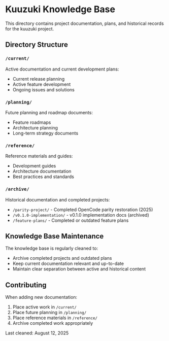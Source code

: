 # Kuuzuki Knowledge Base

This directory contains project documentation, plans, and historical records for the kuuzuki project.

## Directory Structure

### `/current/`
Active documentation and current development plans:
- Current release planning
- Active feature development
- Ongoing issues and solutions

### `/planning/`
Future planning and roadmap documents:
- Feature roadmaps
- Architecture planning
- Long-term strategy documents

### `/reference/`
Reference materials and guides:
- Development guides
- Architecture documentation
- Best practices and standards

### `/archive/`
Historical documentation and completed projects:
- `/parity-project/` - Completed OpenCode parity restoration (2025)
- `/v0.1.0-implementation/` - v0.1.0 implementation docs (archived)
- `/feature-plans/` - Completed or outdated feature plans

## Knowledge Base Maintenance

The knowledge base is regularly cleaned to:
- Archive completed projects and outdated plans
- Keep current documentation relevant and up-to-date
- Maintain clear separation between active and historical content

## Contributing

When adding new documentation:
1. Place active work in `/current/`
2. Place future planning in `/planning/`
3. Place reference materials in `/reference/`
4. Archive completed work appropriately

Last cleaned: August 12, 2025